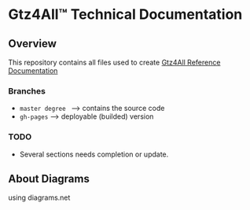 
# Gtz4All™ Technical Documentation

## Overview
This repository contains all files used to create 
[Gtz4All Reference Documentation](https://git4all.github.io)

### Branches
- `master degree `   --> contains the source code
- `gh-pages` --> deployable (builded) version


### TODO
- Several sections needs completion or update. 

## About Diagrams
using diagrams.net
